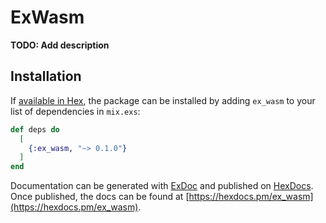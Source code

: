 # ExWasm

**TODO: Add description**

## Installation

If [available in Hex](https://hex.pm/docs/publish), the package can be installed
by adding `ex_wasm` to your list of dependencies in `mix.exs`:

```elixir
def deps do
  [
    {:ex_wasm, "~> 0.1.0"}
  ]
end
```

Documentation can be generated with [ExDoc](https://github.com/elixir-lang/ex_doc)
and published on [HexDocs](https://hexdocs.pm). Once published, the docs can
be found at [https://hexdocs.pm/ex_wasm](https://hexdocs.pm/ex_wasm).

